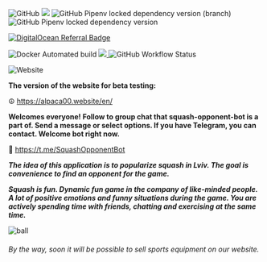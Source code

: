 
<img alt="GitHub" src="https://img.shields.io/github/license/alpaca00/squash-opponent?color=aas">  <img src="https://img.shields.io/badge/code%20style-black-000000.svg" />  <img alt="GitHub Pipenv locked dependency version (branch)" src="https://img.shields.io/github/pipenv/locked/dependency-version/alpaca00/squash-opponent/dev/black/main?color=white">  <img alt="GitHub Pipenv locked dependency version" src="https://img.shields.io/github/pipenv/locked/dependency-version/metabolize/rq-dashboard-on-heroku/flask"> 


<a href="https://www.digitalocean.com/?refcode=6d28408341ba&utm_campaign=Referral_Invite&utm_medium=Referral_Program&utm_source=badge"><img src="https://web-platforms.sfo2.digitaloceanspaces.com/WWW/Badge%202.svg" alt="DigitalOcean Referral Badge" /></a>


</a><img alt="Docker Automated build" src="https://img.shields.io/docker/automated/jrottenberg/ffmpeg.svg"> <a href="https://codecov.io/gh/Alpaca00/squash-opponent">
  <img src="https://codecov.io/gh/Alpaca00/squash-opponent/branch/main/graph/badge.svg?token=ZSRCNYRWU7"/>
</a>  <img alt="GitHub Workflow Status" src="https://img.shields.io/github/workflow/status/alpaca00/squash-opponent/Codecov?label=tests&logo=Github&logoColor=red"> 

<img alt="Website" src="https://img.shields.io/website?color=blue&down_color=green&down_message=online&style=for-the-badge&up_color=red&up_message=offline&url=http%3A%2F%2Falpaca00.website">   


**The version of the website for beta testing:**

☮️ https://alpaca00.website/en/

**Welcomes everyone! Follow to group chat that squash-opponent-bot is a part of.
Send a message or select options. If you have Telegram, you can contact. Welcome bot right now.**

🤖 https://t.me/SquashOpponentBot

***The idea of this application is to popularize squash in Lviv. 
The goal is convenience to find an opponent for the game.***

***Squash is fun.
Dynamic fun game in the company of like-minded people. 
A lot of positive emotions and funny situations during the game. 
You are actively spending time with friends, chatting and exercising at the same time.***

<img src="https://github.com/Alpaca00/squash-opponent/blob/main/opponent_app/static/img/eng_banner.jpg" alt="ball"/>

###### By the way, soon it will be possible to sell sports equipment on our website.
